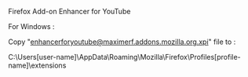 Firefox Add-on Enhancer for YouTube 

For Windows :

Copy "enhancerforyoutube@maximerf.addons.mozilla.org.xpi" file to :

C:\Users\[user-name]\AppData\Roaming\Mozilla\Firefox\Profiles\[profile-name]\extensions
